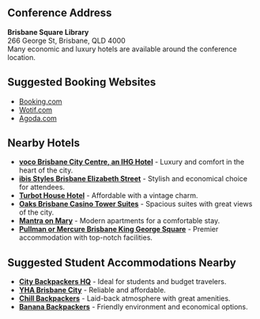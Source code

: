 ## Conference Address
**Brisbane Square Library**  
266 George St, Brisbane, QLD 4000  
Many economic and luxury hotels are available around the conference location.

## Suggested Booking Websites
- <a href="https://www.booking.com" target="_blank">Booking.com</a>
- <a href="https://www.wotif.com" target="_blank">Wotif.com</a>
- <a href="https://www.agoda.com" target="_blank">Agoda.com</a>

## Nearby Hotels
- <a href="https://www.ihg.com/voco/hotels/gb/en/brisbane/bnecr/hoteldetail?cm_mmc=GoogleMaps-_-VX-_-AU-_-BNECR" target="_blank">**voco Brisbane City Centre, an IHG Hotel**</a> - Luxury and comfort in the heart of the city.
- <a href="https://all.accor.com/hotel/8835/index.en.shtml?utm_campaign=seo+maps&utm_medium=seo+maps&utm_source=google+Maps" target="_blank">**ibis Styles Brisbane Elizabeth Street**</a> - Stylish and economical choice for attendees.
- <a href="https://www.turbothouse.com.au/" target="_blank">**Turbot House Hotel**</a> - Affordable with a vintage charm.
- <a href="https://www.oakshotels.com/en/oaks-casino-towers" target="_blank">**Oaks Brisbane Casino Tower Suites**</a> - Spacious suites with great views of the city.
- <a href="https://all.accor.com/hotel/B3I2/index.en.shtml?utm_campaign=seo+maps&utm_medium=seo+maps&utm_source=google+Maps" target="_blank">**Mantra on Mary**</a> - Modern apartments for a comfortable stay.
- <a href="https://www.pullmanbrisbanekgs.com.au/" target="_blank">**Pullman or Mercure Brisbane King George Square**</a> - Premier accommodation with top-notch facilities.

## Suggested Student Accommodations Nearby
- <a href="https://www.citybackpackershq.com/" target="_blank">**City Backpackers HQ**</a> - Ideal for students and budget travelers.
- <a href="https://www.yha.com.au/hostels/qld/brisbane-surrounds/brisbane-backpackers-hostel/?utm_source=google-business&utm_medium=righthandside&utm_campaign=listing" target="_blank">**YHA Brisbane City**</a> - Reliable and affordable.
- <a href="https://www.chillbackpackers.com/" target="_blank">**Chill Backpackers**</a> - Laid-back atmosphere with great amenities.
- <a href="https://bananabackpackers.com.au/" target="_blank">**Banana Backpackers**</a> - Friendly environment and economical options.
